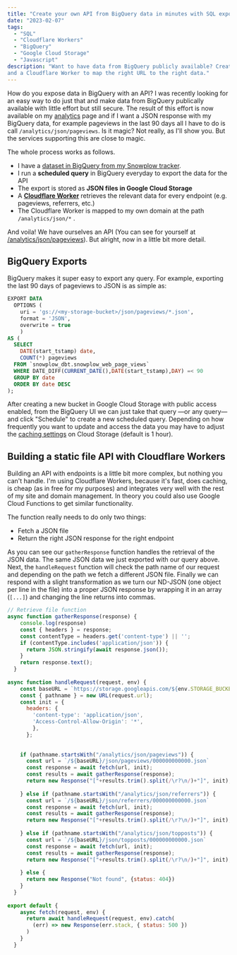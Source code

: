 ```yaml
---
title: "Create your own API from BigQuery data in minutes with SQL exports and Cloudflare Workers"
date: "2023-02-07"
tags: 
  - "SQL"
  - "Cloudflare Workers"
  - "BigQuery"
  - "Google Cloud Storage"
  - "Javascript"
description: "Want to have data from BigQuery publicly available? Create a simple API with BigQuery scheduled queries, JSON exports 
and a Cloudflare Worker to map the right URL to the right data." 
---
```

How do you expose data in BigQuery with an API? I was recently looking for an easy way to do just that and make data from BigQuery publically available with little effort but still secure. The result of this effort is now available on my [analytics](https://www.dumky.net/analytics/) page and if I want a JSON response with my BigQuery data, for example pageviews in the last 90 days all I have to do is call `/analytics/json/pageviews`. Is it magic? Not really, as I'll show you. But the services supporting this are close to magic. 

The whole process works as follows.
- I have a [dataset in BigQuery from my Snowplow tracker](https://www.dumky.net/posts/dbt-in-a-box-using-google-cloud-run-and-bigquery-to-run-your-dbt-sql-models-from-a-docker-container/).
- I run a **scheduled query** in BigQuery everyday to export the data for the API
- The export is stored as **JSON files in Google Cloud Storage**
- A **[Cloudflare Worker](https://workers.cloudflare.com/)** retrieves the relevant data for every endpoint (e.g. pageviews, referrers, etc.)
- The Cloudflare Worker is mapped to my own domain at the path `/analytics/json/*` . 

And voila! We have ourselves an API (You can see for yourself at [/analytics/json/pageviews](https://dumky.net/analytics/json/pageviews)). But alright, now in a little bit more detail.

## BigQuery Exports
BigQuery makes it super easy to export any query. For example, exporting the last 90 days of pageviews to JSON is as simple as:
```SQL
EXPORT DATA
  OPTIONS (
    uri = 'gs://<my-storage-bucket>/json/pageviews/*.json',
    format = 'JSON',
    overwrite = true
    )
AS (
  SELECT 
    DATE(start_tstamp) date,
    COUNT(*) pageviews
  FROM `snowplow_dbt.snowplow_web_page_views` 
  WHERE DATE_DIFF(CURRENT_DATE(),DATE(start_tstamp),DAY) =< 90
  GROUP BY date
  ORDER BY date DESC
);
```

After creating a new bucket in Google Cloud Storage with public access enabled, from the BigQuery UI we can just take that query —or any query— and click "Schedule" to create a new scheduled query. Depending on how frequently you want to update and access the data you may have to adjust the [caching settings](https://cloud.google.com/storage/docs/caching#built-in_caching_for) on Cloud Storage (default is 1 hour).

## Building a static file API with Cloudflare Workers
Building an API with endpoints is a little bit more complex, but nothing you can't handle. I'm using Cloudflare Workers, because it's fast, does caching, is cheap (as in  free for my purposes) and integrates very well with the rest of my site and domain management. In theory you could also use Google Cloud Functions to get similar functionality. 

The function really needs to do only two things: 
- Fetch a JSON file
- Return the right JSON response for the right endpoint

As you can see our `gatherResponse` function handles the retrieval of the JSON data. The same JSON data we just exported with our query above. Next, the `handleRequest` function will check the path name of our request and depending on the path we fetch a different JSON file. Finally we can respond with a slight transformation as we turn our ND-JSON (one object per line in the file) into a proper JSON response by wrapping it in an array (`[...]`) and changing the line returns into commas. 

```javascript
// Retrieve file function
async function gatherResponse(response) {
    console.log(response)
    const { headers } = response;
    const contentType = headers.get('content-type') || '';
    if (contentType.includes('application/json')) {
      return JSON.stringify(await response.json());
    }
    return response.text();
  }
  
async function handleRequest(request, env) {
	const baseURL = `https://storage.googleapis.com/${env.STORAGE_BUCKET}`
    const { pathname } = new URL(request.url);
    const init = {
      headers: {
        'content-type': 'application/json',
        'Access-Control-Allow-Origin': '*',
        },
      };
      
  
    if (pathname.startsWith("/analytics/json/pageviews")) {
      const url = `/${baseURL}/json/pageviews/000000000000.json`
      const response = await fetch(url, init);
      const results = await gatherResponse(response);
      return new Response("["+results.trim().split(/\r?\n/)+"]", init);
    
    } else if (pathname.startsWith("/analytics/json/referrers")) {
      const url = `/${baseURL}/json/referrers/000000000000.json`
      const response = await fetch(url, init);
      const results = await gatherResponse(response);
      return new Response("["+results.trim().split(/\r?\n/)+"]", init);
    
    } else if (pathname.startsWith("/analytics/json/topposts")) {
      const url = `/${baseURL}/json/topposts/000000000000.json`
      const response = await fetch(url, init);
      const results = await gatherResponse(response);
      return new Response("["+results.trim().split(/\r?\n/)+"]", init);
    
    } else {
      return new Response("Not found", {status: 404})
    }
  }
  
export default {
    async fetch(request, env) {
      return await handleRequest(request, env).catch(
        (err) => new Response(err.stack, { status: 500 })
      )
    }
  }
```